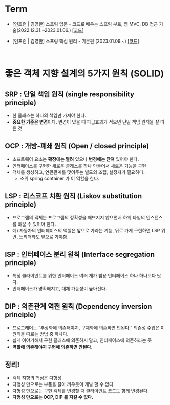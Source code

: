# Term
- [인프런 | 김영한] 스프링 입문 - 코드로 배우는 스프링 부트, 웹 MVC, DB 접근 기술(2022.12.31.~2023.01.06.)
<a href="https://github.com/bmong4mong0318/TIL/tree/main/spring/hello/hello-spring">[코드]</a>

- [인프런 | 김영한] 스프링 핵심 원리 - 기본편 (2023.01.09.~)
<a href="https://github.com/bmong4mong0318/TIL/tree/main/spring/core">[코드]</a>

<br>

# 좋은 객체 지향 설계의 5가지 원칙 (SOLID)

## SRP : 단일 책임 원칙 (single responsibility principle)

- 한 클래스는 하나의 책임만 가져야 한다.
- **중요한 기준은 변경**이다. 변경이 있을 때 파급효과가 적으면 단일 책임 원칙을 잘 따른 것

## OCP : 개방-폐쇄 원칙 (Open / closed principle)

- 소프트웨어 요소는 **확장에는 열려** 있으나 **변경에는 닫혀** 있어야 한다.
- 인터페이스를 구현한 새로운 클래스를 하나 만들어서 새로운 기능을 구현
- 객체를 생성하고, 연관관계를 맺어주는 별도의 조립, 설정자가 필요하다.
  - 소위 spring container 가 이 역할을 한다.

## LSP : 리스코프 치환 원칙 (Liskov substitution principle)

- 프로그램의 객체는 프로그램의 정확성을 깨뜨지지 않으면서 하위 타입의 인스턴스를 바꿀 수 있어야 한다.
- 예) 자동차의 인터페이스의 액셀은 앞으로 가라는 기능, 뒤로 가게 구현하면 LSP 위반, 느리더라도 앞으로 가야함.

## ISP : 인터페이스 분리 원칙 (Interface segregation principle)

- 특정 클라이언트를 위한 인터페이스 여러 개가 범용 인터페이스 하나 하나보다 낫다.
- 인터페이스가 명확해지고, 대체 가능성이 높아진다.

## DIP : 의존관계 역전 원칙 (Dependency inversion principle)

- 프로그래머는 “추상화에 의존해야지, 구체화에 의존하면 안된다.” 의존성 주입은 이 원칙을 따르는 방법 중 하나다.
- 쉽게 이야기해서 구현 클래스에 의존하지 말고, 인터페이스에 의존하라는 뜻
- **역할에 의존해야지 구현에 의존하면 안된다.**

## 정리!

- 객체 지향의 핵심은 다형성
- 다형성 만으로는 부품을 갈아 끼우듯이 개발 할 수 없다.
- 다형성 만으로는 구현 객체를 변경할 때 클라이언트 코드도 함께 변경된다.
- **다형성 만으로는 OCP, DIP 를 지킬 수 없다.**
